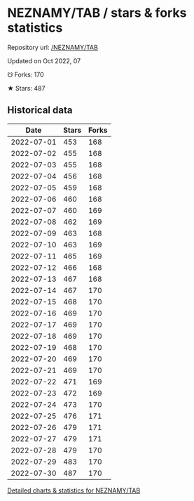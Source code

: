 # NEZNAMY/TAB / stars & forks statistics

Repository url: [/NEZNAMY/TAB](https://github.com/NEZNAMY/TAB)

Updated on Oct 2022, 07

☋ Forks: 170

★ Stars: 487

## Historical data
| Date | Stars | Forks |
|------|-------|-------|
| 2022-07-01 | 453 | 168 | 
| 2022-07-02 | 455 | 168 | 
| 2022-07-03 | 455 | 168 | 
| 2022-07-04 | 456 | 168 | 
| 2022-07-05 | 459 | 168 | 
| 2022-07-06 | 460 | 168 | 
| 2022-07-07 | 460 | 169 | 
| 2022-07-08 | 462 | 169 | 
| 2022-07-09 | 463 | 168 | 
| 2022-07-10 | 463 | 169 | 
| 2022-07-11 | 465 | 169 | 
| 2022-07-12 | 466 | 168 | 
| 2022-07-13 | 467 | 168 | 
| 2022-07-14 | 467 | 170 | 
| 2022-07-15 | 468 | 170 | 
| 2022-07-16 | 469 | 170 | 
| 2022-07-17 | 469 | 170 | 
| 2022-07-18 | 469 | 170 | 
| 2022-07-19 | 468 | 170 | 
| 2022-07-20 | 469 | 170 | 
| 2022-07-21 | 469 | 170 | 
| 2022-07-22 | 471 | 169 | 
| 2022-07-23 | 472 | 169 | 
| 2022-07-24 | 473 | 170 | 
| 2022-07-25 | 476 | 171 | 
| 2022-07-26 | 479 | 171 | 
| 2022-07-27 | 479 | 171 | 
| 2022-07-28 | 479 | 170 | 
| 2022-07-29 | 483 | 170 | 
| 2022-07-30 | 487 | 170 | 


[Detailed charts & statistics for NEZNAMY/TAB](https://reviewgithub.com/rep/NEZNAMY/TAB)
